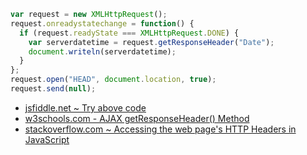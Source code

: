 ```javascript
var request = new XMLHttpRequest();
request.onreadystatechange = function() {
  if (request.readyState === XMLHttpRequest.DONE) {
    var serverdatetime = request.getResponseHeader("Date");
    document.writeln(serverdatetime);
  }
};
request.open("HEAD", document.location, true);
request.send(null);
```
- [jsfiddle.net ~ Try above code](https://jsfiddle.net/p10tqchd/)
- [w3schools.com - AJAX getResponseHeader() Method](https://www.w3schools.com/xml/tryit.asp?filename=tryajax_lastmodified )
- [stackoverflow.com ~ Accessing the web page's HTTP Headers in JavaScript](https://stackoverflow.com/a/220233)
